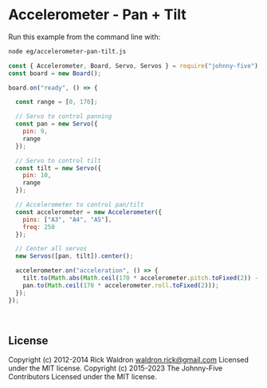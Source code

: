 <!--remove-start-->

# Accelerometer - Pan + Tilt

<!--remove-end-->








Run this example from the command line with:
```bash
node eg/accelerometer-pan-tilt.js
```


```javascript
const { Accelerometer, Board, Servo, Servos } = require("johnny-five");
const board = new Board();

board.on("ready", () => {

  const range = [0, 170];

  // Servo to control panning
  const pan = new Servo({
    pin: 9,
    range
  });

  // Servo to control tilt
  const tilt = new Servo({
    pin: 10,
    range
  });

  // Accelerometer to control pan/tilt
  const accelerometer = new Accelerometer({
    pins: ["A3", "A4", "A5"],
    freq: 250
  });

  // Center all servos
  new Servos([pan, tilt]).center();

  accelerometer.on("acceleration", () => {
    tilt.to(Math.abs(Math.ceil(170 * accelerometer.pitch.toFixed(2)) - 180));
    pan.to(Math.ceil(170 * accelerometer.roll.toFixed(2)));
  });
});

```








&nbsp;

<!--remove-start-->

## License
Copyright (c) 2012-2014 Rick Waldron <waldron.rick@gmail.com>
Licensed under the MIT license.
Copyright (c) 2015-2023 The Johnny-Five Contributors
Licensed under the MIT license.

<!--remove-end-->
